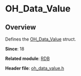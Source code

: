 # OH_Data_Value

## Overview

Defines the [OH_Data_Value](capi-rdb-oh-data-value.md) struct.

**Since**: 18

**Related module**: [RDB](capi-rdb.md)

**Header file**: [oh_data_value.h](capi-oh-data-value-h.md)
